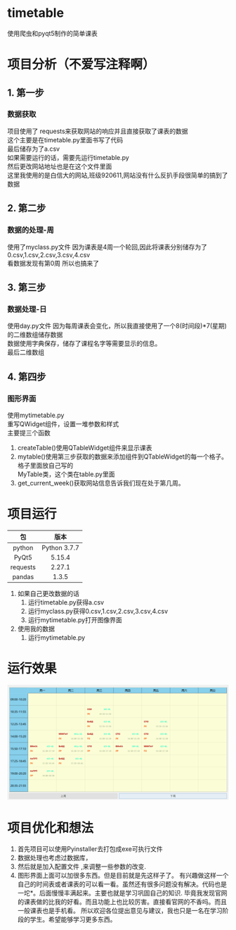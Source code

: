 # timetable

使用爬虫和pyqt5制作的简单课表

# 项目分析（不爱写注释啊）
## 1. 第一步
### 数据获取
项目使用了 requests来获取网站的响应并且直接获取了课表的数据  
这个主要是在timetable.py里面书写了代码  
最后储存为了a.csv  
如果需要运行的话，需要先运行timetable.py  
然后更改网站地址也是在这个文件里面  
这里我使用的是白信大的网站,班级920611,网站没有什么反扒手段很简单的搞到了数据  

## 2. 第二步
### 数据的处理-周
使用了myclass.py文件
因为课表是4周一个轮回,因此将课表分别储存为了0.csv,1.csv,2.csv,3.csv,4.csv  
看数据发现有第0周 所以也搞来了

## 3. 第三步
### 数据处理-日
使用day.py文件
因为每周课表会变化，所以我直接使用了一个8(时间段)*7(星期)的二维数组储存数据  
数据使用字典保存，储存了课程名字等需要显示的信息。  
最后二维数组

## 4. 第四步
### 图形界面
使用mytimetable.py  
重写QWidget组件，设置一堆参数和样式  
主要提三个函数
1. createTable()使用QTableWidget组件来显示课表
2. mytable()使用第三步获取的数据来添加组件到QTableWidget的每一个格子。格子里面放自己写的  
MyTable类，这个类在table.py里面
3. get_current_week()获取网站信息告诉我们现在处于第几周。

# 项目运行
|包|版本|
|:---:|:---:|
|python| Python 3.7.7|
|PyQt5 |5.15.4|
|requests|2.27.1|
|pandas|1.3.5|
1. 如果自己更改数据的话
	1.  运行timetable.py获得a.csv
	2.  运行myclass.py获得0.csv,1.csv,2.csv,3.csv,4.csv
	3.  运行mytimetable.py打开图像界面
2. 使用我的数据
	1. 运行mytimetable.py

# 运行效果
![运行效果](./image/screenshot0.png "截图")

# 项目优化和想法
1. 首先项目可以使用Pyinstaller去打包成exe可执行文件  
2. 数据处理也考虑过数据库，
3. 然后就是加入配置文件 ,来调整一些参数的改变.
4. 图形界面上面可以加很多东西。但是目前就是先这样子了。
有兴趣做这样一个自己的时间表或者课表的可以看一看。虽然还有很多问题没有解决。代码也是一坨*。后面慢慢丰满起来。主要也就是学习巩固自己的知识.
毕竟我发现官网的课表做的比我的好看。而且功能上也比较厉害。直接看官网的不香吗。而且一般课表也是手机看。
所以欢迎各位提出意见与建议，我也只是一名在学习阶段的学生。希望能够学习更多东西。
